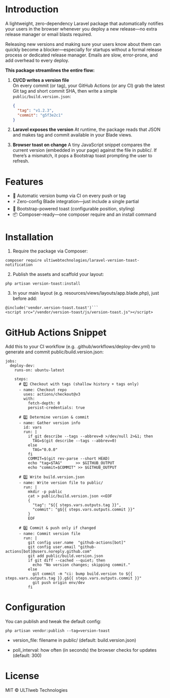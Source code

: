 # Introduction
A lightweight, zero-dependency Laravel package that automatically notifies your users in the browser whenever you deploy a new release—no extra release manager or email blasts required.


Releasing new versions and making sure your users know about them can quickly become a blocker—especially for startups without a formal release process or dedicated release manager. Emails are slow, error-prone, and add overhead to every deploy.

**This package streamlines the entire flow:**

1. **CI/CD writes a version file**  
   On every commit (or tag), your GitHub Actions (or any CI) grab the latest Git tag and short commit SHA, then write a simple `public/build.version.json`:

   ```json
   {
     "tag": "v1.2.3",
     "commit": "g5f3e2c1"
   }

2. **Laravel exposes the version**
At runtime, the package reads that JSON and makes tag and commit available in your Blade views.

3. **Browser toast on change**
A tiny JavaScript snippet compares the current version (embedded in your page) against the file in public/. If there’s a mismatch, it pops a Bootstrap toast prompting the user to refresh.

# Features
- 🔄 Automatic version bump via CI on every push or tag
- ⚡ Zero-config Blade integration—just include a single partial
- 🍞 Bootstrap-powered toast (configurable position, styling)
- 📦 Composer-ready—one composer require and an install command

# Installation
1. Require the package via Composer:
```
composer require ultiwebtechnologies/laravel-version-toast-notification
```

2. Publish the assets and scaffold your layout:
```
php artisan version-toast:install
```

3. In your main layout (e.g. resources/views/layouts/app.blade.php), just before </body> add:

```
@include('vendor.version-toast.toast')```
<script src="/vendor/version-toast/js/version-toast.js"></script>
```

# GitHub Actions Snippet
Add this to your CI workflow (e.g. .github/workflows/deploy-dev.yml) to generate and commit public/build.version.json:

```
jobs:
  deploy-dev:
    runs-on: ubuntu-latest

    steps:
      # 1️⃣ Checkout with tags (shallow history + tags only)
      - name: Checkout repo
        uses: actions/checkout@v3
        with:
          fetch-depth: 0
          persist-credentials: true

      # 2️⃣ Determine version & commit
      - name: Gather version info
        id: vars
        run: |
          if git describe --tags --abbrev=0 >/dev/null 2>&1; then
            TAG=$(git describe --tags --abbrev=0)
          else
            TAG="0.0.0"
          fi
          COMMIT=$(git rev-parse --short HEAD)
          echo "tag=$TAG"      >> $GITHUB_OUTPUT
          echo "commit=$COMMIT" >> $GITHUB_OUTPUT

      # 3️⃣ Write build.version.json
      - name: Write version file to public/
        run: |
          mkdir -p public
          cat > public/build.version.json <<EOF
          {
            "tag": "${{ steps.vars.outputs.tag }}",
            "commit": "g${{ steps.vars.outputs.commit }}"
          }
          EOF

      # 4️⃣ Commit & push only if changed
      - name: Commit version file
        run: |
          git config user.name  "github-actions[bot]"
          git config user.email "github-actions[bot]@users.noreply.github.com"
          git add public/build.version.json
          if git diff --cached --quiet; then
            echo "No version changes; skipping commit."
          else
            git commit -m "ci: bump build.version to ${{ steps.vars.outputs.tag }}.g${{ steps.vars.outputs.commit }}"
            git push origin env/dev
          fi

```

# Configuration
You can publish and tweak the default config:
```
php artisan vendor:publish --tag=version-toast
```
- version_file: filename in public/ (default: build.version.json)

- poll_interval: how often (in seconds) the browser checks for updates (default: 300)

# License
MIT © ULTIweb Technologies
